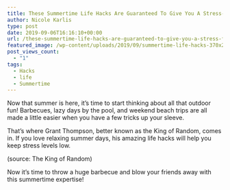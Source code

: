 ```yaml
---
title: These Summertime Life Hacks Are Guaranteed To Give You A Stress-Free Season
author: Nicole Karlis
type: post
date: 2019-09-06T16:16:10+00:00
url: /these-summertime-life-hacks-are-guaranteed-to-give-you-a-stress-free-season/
featured_image: /wp-content/uploads/2019/09/summertime-life-hacks-370x208.jpg
post_views_count:
  - "1"
tags:
  - Hacks
  - life
  - Summertime
---
```


Now that summer is here, it&#8217;s time to start thinking about all that outdoor fun! Barbecues, lazy days by the pool, and weekend beach trips are all made a little easier when you have a few tricks up your sleeve.

That&#8217;s where Grant Thompson, better known as the King of Random, comes in. If you love relaxing summer days, his amazing life hacks will help you keep stress levels low.

(source: The King of Random)

Now it&#8217;s time to throw a huge barbecue and blow your friends away with this summertime expertise!
